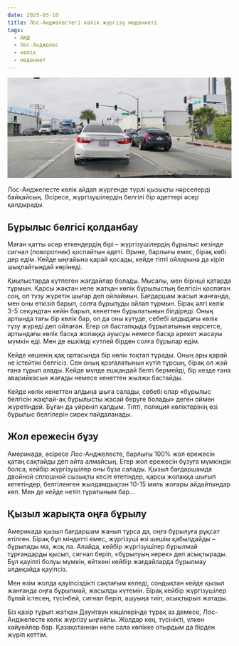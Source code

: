 ```yaml
---
date: 2025-03-10
title: Лос-Анджелестегі көлік жүргізу мәдениеті
tags:
  - АҚШ
  - Лос-Анджелес
  - көлік
  - мәдениет
---
```


<img src="/blog/images/2025/on-la-roads.jpg" />

Лос-Анджелесте көлік айдап жүргенде түрлі қызықты нәрселерді байқайсың. Әсіресе, жүргізушілердің белгілі бір әдеттері әсер қалдырады.  

## Бұрылыс белгісі қолданбау

Маған қатты әсер еткендердің бірі – жүргізушілердің бұрылыс кезінде сигнал (поворотник) қоспайтын әдеті. Әрине, барлығы емес, бірақ көбі дер едім. Кейде ыңғайына қарай қосады, кейде тіпті ойларына да кіріп шықпайтындай көрінеді.

Қиылыстарда күтпеген жағдайлар болады. Мысалы, мен бірінші қатарда тұрмын. Қарсы жақтан келе жатқан көлік бұрылыстың белгісін қоспаған соң, ол түзу жүретін шығар деп ойлаймын. Бағдаршам жасыл жанғанда, мен оны өткізіп барып, солға бұрылуды ойлап тұрмын. Бірақ әлгі көлік 3-5 секундтан кейін барып, кенеттен бұрылатынын білдіреді. Оның артында тағы бір көлік бар, ол да оны күтуде, себебі алдыдағы көлік түзу жүреді деп ойлаған. Егер ол бастапқыда бұрылатынын көрсетсе, артындағы көлік басқа жолаққа ауысуы немесе басқа әрекет жасауы мүмкін еді. Мен де ешкімді күтпей бірден солға бұрылар едім.

Кейде көшенің қақ ортасында бір көлік тоқтап тұрады. Оның ары қарай не істейтіні белгісіз. Сен оның қозғалатынын күтіп тұрсың, бірақ ол жай ғана тұрып алады. Кейде мүлде ешқандай белгі бермейді, бір кезде ғана аварийкасын жағады немесе кенеттен жылжи бастайды.

Кейде көлік кенеттен алдыңа шыға салады, себебі олар «бұрылыс белгісін жақпай-ақ бұрылысты жасай беруге болады» деген оймен жүретіндей. Бұған да үйреніп қалдым. Тіпті, полиция көліктерінің өзі бұрылыс белгілерін сирек пайдаланады.

## Жол ережесін бұзу  

Америкада, әсіресе Лос-Анджелесте, барлығы 100% жол ережесін қатаң сақтайды деп айта алмайсың. Егер жол ережесін бұзуға мүмкіндік болса, кейбір жүргізушілер оны бұза салады. Қызыл бағдаршамда двойной сплошной сызықты кесіп өтетіндер, қарсы жолаққа шығып кететіндер, белгіленген жылдамдықтан 10-15 миль жоғары айдайтындар көп. Мен де кейде нетіп тұратыным бар...

## Қызыл жарықта оңға бұрылу

Америкада қызыл бағдаршам жанып тұрса да, оңға бұрылуға рұқсат етілген. Бірақ бұл міндетті емес, жүргізуші өзі шешім қабылдайды – бұрылады ма, жоқ па. Алайда, кейбір жүргізушілер бұрылмай тұрғандарды қысып, сигнал беріп, «бұрылуың керек» деп асықтырады. Бұл қауіпті болуы мүмкін, өйткені кейбір жағдайларда бұрылмау әлдеқайда қауіпсіз.

Мен өзім жолда қауіпсіздікті сақтағым келеді, сондықтан кейде қызыл жанғанда оңға бұрылмай, жасылды күтемін. Бірақ кейбір жүргізушілер бұлай істесең, түсінбей, сигнал беріп, ашуыңа тиіп, асықтырып жатады.

Біз қазір тұрып жатқан Даунтаун көшілерінде тұрақ аз демесе, Лос-Анджелесте көлік жүргізу ыңғайлы. Жолдар кең, түсінікті, үлкен хайуейлер бар. Қазақстаннан келе сала көлікке отырдым да бірден жүріп кеттім.